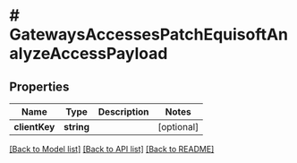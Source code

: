 # # GatewaysAccessesPatchEquisoftAnalyzeAccessPayload

## Properties

Name | Type | Description | Notes
------------ | ------------- | ------------- | -------------
**clientKey** | **string** |  | [optional]

[[Back to Model list]](../../README.md#models) [[Back to API list]](../../README.md#endpoints) [[Back to README]](../../README.md)
